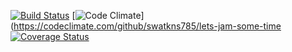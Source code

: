 [![Build Status](https://travis-ci.org/swatkns785/lets-jam-some-time.svg?branch=master)](https://travis-ci.org/<YOUR_GITHB_USERNAME/lets-jam-some-time) [![Code Climate](https://codeclimate.com/github/swatkns785/lets-jam-some-time.png)](https://codeclimate.com/github/swatkns785/lets-jam-some-time [![Coverage Status](https://coveralls.io/repos/swatkns785/lets-jam-some-time/badge.png)](https://coveralls.io/r/swatkns785/lets-jam-some-time)
